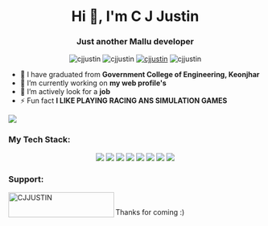 <h1 align="center">Hi 👋, I'm C J Justin</h1>
<h3 align="center">Just another Mallu developer</h3>

<p align = "center"> 
<img src="https://github-readme-stats.vercel.app/api/top-langs?username=cjjustin&show_icons=true&theme=tokyonight&layout=compact" alt="cjjustin" />
<img src="https://github-readme-stats.vercel.app/api?username=cjjustin&show_icons=true&theme=radical&layout=compact" alt="cjjustin" />
<a href="https://github.com/ryo-ma/github-profile-trophy"><img src="https://github-profile-trophy.vercel.app/?username=cjjustin&theme=onedark" alt="cjjustin" /></a>
<img src="https://github-readme-streak-stats.herokuapp.com/?user=cjjustin&theme=radical" alt="cjjustin" />
</p>

- 🔭 I have graduated from **Government College of Engineering, Keonjhar**
- 🤝 I’m currently working on **my web profile's**
- 🌱 I’m actively look for a **job**
- ⚡ Fun fact **I LIKE PLAYING RACING ANS SIMULATION GAMES**

<img src="https://komarev.com/ghpvc/?username=cjjustin&label=Profile%20views&color=0e75b6&style=for-the-badge" align="center" />

<h3 align="left">My Tech Stack:</h3>
<p align="center"> 
<img src="https://img.shields.io/badge/Arduino%20-%234fccf3.svg?&style=for-the-badge&logo=arduino&logoColor=white"/>
<img src="https://img.shields.io/badge/Flutter%20-%2314354C.svg?&style=for-the-badge&logo=Flutter&logoColor=white"/>
<img src="https://img.shields.io/badge/DART%20-%2300599C.svg?&style=for-the-badge&logo=dart&logoColor=white"/>
<img src="https://img.shields.io/badge/FIGMA%20-%23f99820.svg?&style=for-the-badge&logo=FIGMA&logoColor=white"/>
<img src="https://img.shields.io/badge/NEXT.JS%20-%23008483.svg?&style=for-the-badge&logo=NEXT.JS&logoColor=white"/>
<img src="https://img.shields.io/badge/JAVA%20-%23e73f23.svg?&style=for-the-badge&logo=JAVA&logoColor=white"/>
<img src="https://img.shields.io/badge/PYTHON%20-%233f59ac.svg?&style=for-the-badge&logo=PYTHON&logoColor=white"/>
<img src="https://img.shields.io/badge/react%20-%239ac83c.svg?&style=for-the-badge&logo=react&logoColor=white"/>
</p>

<h3 align="left">Support:</h3>
<p><a href="https://www.buymeacoffee.com/CJJUSTIN"> <img align="left" src="https://cdn.buymeacoffee.com/buttons/v2/default-yellow.png" height="50" width="210" alt="CJJUSTIN" /></a></p><br>

<p>Thanks for coming :)<p>
